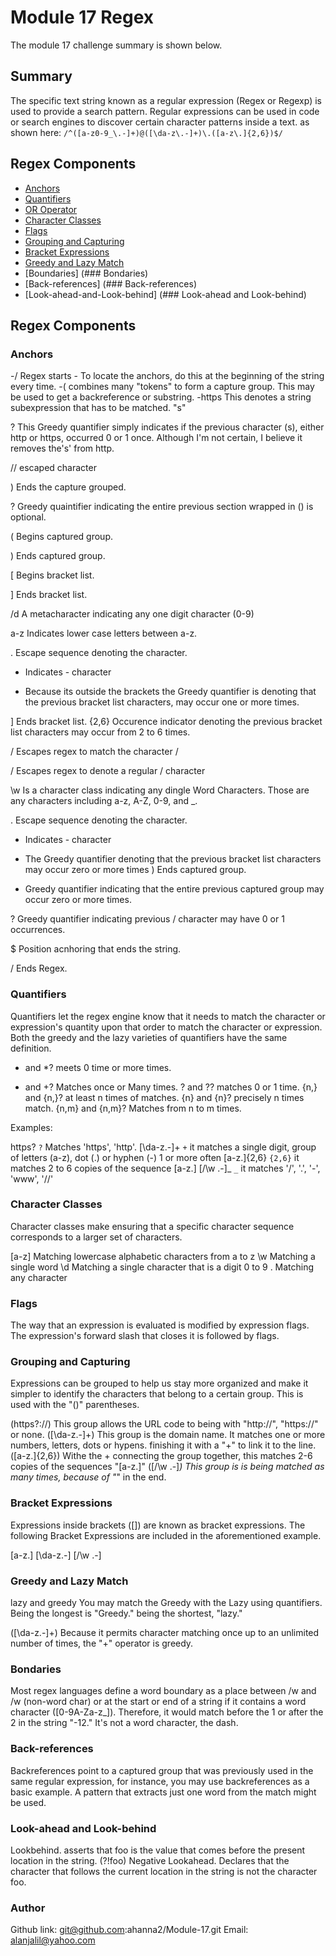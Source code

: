 <!-- @format -->

# Module 17 Regex

The module 17 challenge summary is shown below.

## Summary

The specific text string known as a regular expression (Regex or Regexp) is used to provide a search pattern. Regular expressions can be used in code or search engines to discover certain character patterns inside a text. as shown here: `/^([a-z0-9_\.-]+)@([\da-z\.-]+)\.([a-z\.]{2,6})$/`

## Regex Components

- [Anchors](#anchors)
- [Quantifiers](#quantifiers)
- [OR Operator](#or-operator)
- [Character Classes](#character-classes)
- [Flags](#flags)
- [Grouping and Capturing](#grouping-and-capturing)
- [Bracket Expressions](#bracket-expressions)
- [Greedy and Lazy Match](#greedy-and-lazy-match)
- [Boundaries] (### Bondaries)
- [Back-references] (### Back-references)
- [Look-ahead-and-Look-behind] (### Look-ahead and Look-behind)

## Regex Components

### Anchors

-/ Regex starts - To locate the anchors, do this at the beginning of the string every time. -( combines many "tokens" to form a capture group. This may be used to get a backreference or substring. -https This denotes a string subexpression that has to be matched. "s"

? This Greedy quantifier simply indicates if the previous character (s), either http or https, occurred 0 or 1 once. Although I'm not certain, I believe it removes the's' from http.

\/\/ escaped character

) Ends the capture grouped.

? Greedy quaintifier indicating the entire previous section wrapped in () is optional.

( Begins captured group.

) Ends captured group.

[ Begins bracket list.

] Ends bracket list.

/d A metacharacter indicating any one digit character (0-9)

a-z Indicates lower case letters between a-z.

\. Escape sequence denoting the character.

- Indicates - character

* Because its outside the brackets the Greedy quantifier is denoting that the previous bracket list characters, may occur one or more times.

] Ends bracket list. {2,6} Occurence indicator denoting the previous bracket list characters may occur from 2 to 6 times.

/ Escapes regex to match the character /

/ Escapes regex to denote a regular / character

\w Is a character class indicating any dingle Word Characters. Those are any characters including a-z, A-Z, 0-9, and \_.

. Escape sequence denoting the character.

- Indicates - character

* The Greedy quantifier denoting that the previous bracket list characters may occur zero or more times
  ) Ends captured group.

* Greedy quantifier indicating that the entire previous captured group may occur zero or more times.

? Greedy quantifier indicating previous / character may have 0 or 1 occurrences.

$ Position acnhoring that ends the string.

/ Ends Regex.

### Quantifiers

Quantifiers let the regex engine know that it needs to match the character or expression's quantity upon that order to match the character or expression. Both the greedy and the lazy varieties of quantifiers have the same definition.

- and \*? meets 0 time or more times.

* and +? Matches once or Many times.
  ? and ?? matches 0 or 1 time.
  {n,} and {n,}? at least n times of matches.
  {n} and {n}? precisely n times match.
  {n,m} and {n,m}? Matches from n to m times.

Examples:

https? `?` Matches 'https', 'http'.
[\da-z\.-]+ `+` it matches a single digit, group of letters (a-z), dot (.) or hyphen (-) 1 or more often
[a-z\.]{2,6} `{2,6}` it matches 2 to 6 copies of the sequence [a-z\.]
[\/\w \.-]_ `_` it matches '/', '.', '-', 'www', '//'

### Character Classes

Character classes make ensuring that a specific character sequence corresponds to a larger set of characters.

[a-z] Matching lowercase alphabetic characters from a to z
\w Matching a single word
\d Matching a single character that is a digit 0 to 9
. Matching any character

### Flags

The way that an expression is evaluated is modified by expression flags. The expression's forward slash that closes it is followed by flags.

### Grouping and Capturing

Expressions can be grouped to help us stay more organized and make it simpler to identify the characters that belong to a certain group. This is used with the "()" parentheses.

(https?:\/\/) This group allows the URL code to being with "http://", "https://" or none.
([\da-z\.-]+) This group is the domain name. It matches one or more numbers, letters, dots or hypens. finishing it with a "+" to link it to the line.
([a-z\.]{2,6}) Withe the + connecting the group together, this matches 2-6 copies of the sequences "[a-z\.]"
([\/\w \.-]_) This group is is being matched as many times, because of "_" in the end.

### Bracket Expressions

Expressions inside brackets ([]) are known as bracket expressions. The following Bracket Expressions are included in the aforementioned example.

[a-z\.]
[\da-z\.-]
[\/\w \.-]

### Greedy and Lazy Match

lazy and greedy You may match the Greedy with the Lazy using quantifiers. Being the longest is "Greedy." being the shortest, "lazy."

([\da-z\.-]+) Because it permits character matching once up to an unlimited number of times, the "+" operator is greedy.

### Bondaries

Most regex languages define a word boundary as a place between /w and /w (non-word char) or at the start or end of a string if it contains a word character ([0-9A-Za-z_]). Therefore, it would match before the 1 or after the 2 in the string "-12." It's not a word character, the dash.

### Back-references

Backreferences point to a captured group that was previously used in the same regular expression, for instance, you may use backreferences as a basic example. A pattern that extracts just one word from the match might be used.

### Look-ahead and Look-behind

Lookbehind. asserts that foo is the value that comes before the present location in the string. (?!foo) Negative Lookahead. Declares that the character that follows the current location in the string is not the character foo.

### Author

Github link: git@github.com:ahanna2/Module-17.git
Email: alanjalil@yahoo.com
